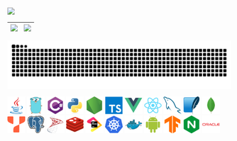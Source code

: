 <img src="https://cdn.jsdelivr.net/gh/eryajf/tu@main/img/image_20240420_214408.gif" width="100%"  height="1">

![](./pnoker-1.png)

| ![](https://github-readme-stats.vercel.app/api?username=pnoker&hide_border=true&show_icons=true&theme=transparent&custom_title=GitHub+Stats) | ![](https://github-readme-stats.vercel.app/api/top-langs/?username=pnoker&hide_border=true&show_icons=true&theme=transparent&custom_title=Used+Languages&layout=compact&langs_count=8) |
| -------------------------------------------------------------------------------------------------------------------------------------------- | -------------------------------------------------------------------------------------------------------------------------------------------------------------------------------------- |

![](https://raw.githubusercontent.com/pnoker/pnoker/output/github-contribution-grid-snake.svg)

<img
      src="https://raw.githubusercontent.com/devicons/devicon/master/icons/java/java-original.svg"
      alt="java"
      width="40"
      height="40"
    />
<img
      src="https://raw.githubusercontent.com/devicons/devicon/master/icons/go/go-original.svg"
      alt="go"
      width="40"
      height="40"
    />
<img
      src="https://raw.githubusercontent.com/devicons/devicon/master/icons/csharp/csharp-original.svg"
      alt="csharp"
      width="40"
      height="40"
    />
<img
      src="https://raw.githubusercontent.com/devicons/devicon/master/icons/python/python-original.svg"
      alt="python"
      width="40"
      height="40"
    />
<img
      src="https://raw.githubusercontent.com/devicons/devicon/master/icons/nodejs/nodejs-original.svg"
      alt="nodejs"
      width="40"
      height="40"
    />
<img
      src="https://raw.githubusercontent.com/devicons/devicon/master/icons/typescript/typescript-original.svg"
      alt="typescript"
      width="40"
      height="40"
    />
<img
      src="https://raw.githubusercontent.com/devicons/devicon/master/icons/vuejs/vuejs-original.svg"
      alt="vuejs"
      width="40"
      height="40"
    />
<img
      src="https://raw.githubusercontent.com/devicons/devicon/master/icons/react/react-original.svg"
      alt="react"
      width="40"
      height="40"
    />
<img
      src="https://raw.githubusercontent.com/devicons/devicon/master/icons/mysql/mysql-original.svg"
      alt="mysql"
      width="40"
      height="40"
    />
<img
      src="https://raw.githubusercontent.com/devicons/devicon/master/icons/sqlite/sqlite-original.svg"
      alt="sqlite"
      width="40"
      height="40"
    />
<img
      src="https://raw.githubusercontent.com/devicons/devicon/master/icons/mongodb/mongodb-original.svg"
      alt="mongodb"
      width="40"
      height="40"
    />
<img
      src="https://raw.githubusercontent.com/devicons/devicon/master/icons/yugabytedb/yugabytedb-original.svg"
      alt="yugabytedb"
      width="40"
      height="40"
    /> <img
      src="https://raw.githubusercontent.com/devicons/devicon/master/icons/postgresql/postgresql-original.svg"
      alt="postgresql"
      width="40"
      height="40"
    />
<img
      src="https://raw.githubusercontent.com/devicons/devicon/master/icons/microsoftsqlserver/microsoftsqlserver-original.svg"
      alt="microsoftsqlserver"
      width="40"
      height="40"
    />
<img
      src="https://raw.githubusercontent.com/devicons/devicon/master/icons/redis/redis-original.svg"
      alt="redis"
      width="40"
      height="40"
    />
<img
      src="https://raw.githubusercontent.com/devicons/devicon/master/icons/jetbrains/jetbrains-original.svg"
      alt="jetbrains"
      width="40"
      height="40"
    />
<img
      src="https://raw.githubusercontent.com/devicons/devicon/master/icons/kubernetes/kubernetes-original.svg"
      alt="kubernetes"
      width="40"
      height="40"
    />
<img
      src="https://raw.githubusercontent.com/devicons/devicon/master/icons/docker/docker-original.svg"
      alt="docker"
      width="40"
      height="40"
    />
<img
      src="https://raw.githubusercontent.com/devicons/devicon/master/icons/android/android-original.svg"
      alt="android"
      width="40"
      height="40"
    />
<img
      src="https://raw.githubusercontent.com/devicons/devicon/master/icons/tensorflow/tensorflow-original.svg"
      alt="tensorflow"
      width="40"
      height="40"
    />
<img
      src="https://raw.githubusercontent.com/devicons/devicon/master/icons/nginx/nginx-original.svg"
      alt="nginx"
      width="40"
      height="40"
    />
<img
      src="https://raw.githubusercontent.com/devicons/devicon/master/icons/oracle/oracle-original.svg"
      alt="oracle"
      width="40"
      height="40"
    />
